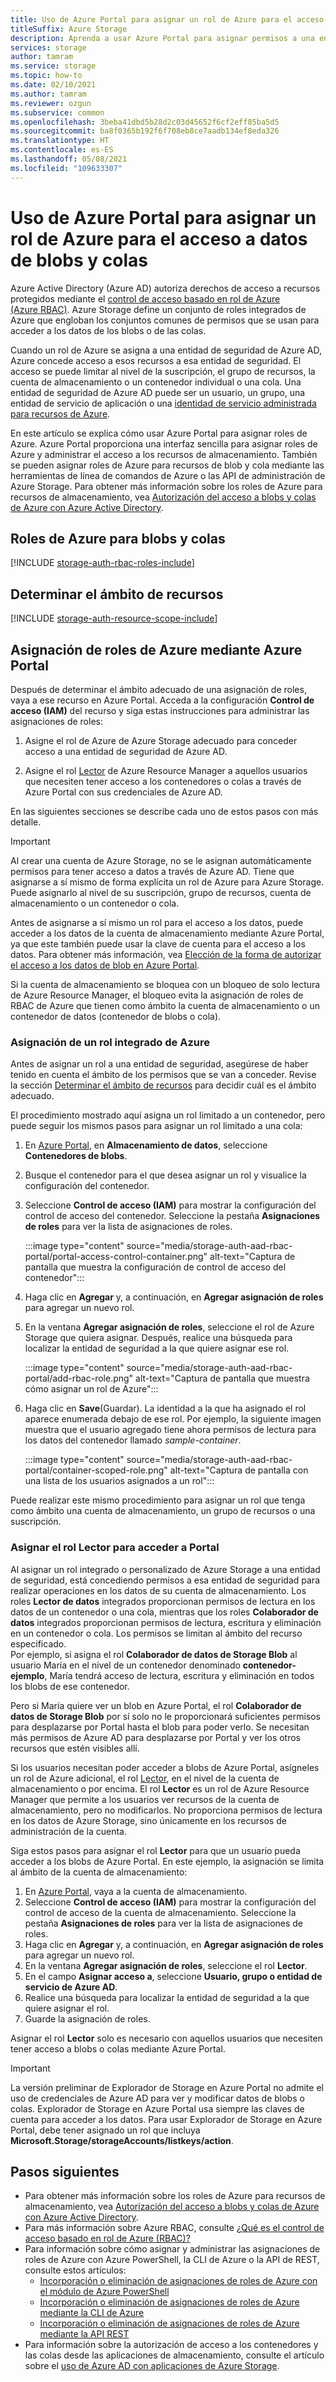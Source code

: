 ```yaml
---
title: Uso de Azure Portal para asignar un rol de Azure para el acceso a datos
titleSuffix: Azure Storage
description: Aprenda a usar Azure Portal para asignar permisos a una entidad de seguridad de Azure Active Directory con el control de acceso basado en rol de Azure (Azure RBAC). Azure Storage admite roles integrados y personalizados de Azure para la autenticación mediante Azure AD.
services: storage
author: tamram
ms.service: storage
ms.topic: how-to
ms.date: 02/10/2021
ms.author: tamram
ms.reviewer: ozgun
ms.subservice: common
ms.openlocfilehash: 3beba41dbd5b28d2c03d45652f6cf2eff85ba5d5
ms.sourcegitcommit: ba8f0365b192f6f708eb8ce7aadb134ef8eda326
ms.translationtype: HT
ms.contentlocale: es-ES
ms.lasthandoff: 05/08/2021
ms.locfileid: "109633307"
---
```

# <a name="use-the-azure-portal-to-assign-an-azure-role-for-access-to-blob-and-queue-data"></a>Uso de Azure Portal para asignar un rol de Azure para el acceso a datos de blobs y colas

Azure Active Directory (Azure AD) autoriza derechos de acceso a recursos protegidos mediante el [control de acceso basado en rol de Azure (Azure RBAC)](../../role-based-access-control/overview.md). Azure Storage define un conjunto de roles integrados de Azure que engloban los conjuntos comunes de permisos que se usan para acceder a los datos de los blobs o de las colas.

Cuando un rol de Azure se asigna a una entidad de seguridad de Azure AD, Azure concede acceso a esos recursos a esa entidad de seguridad. El acceso se puede limitar al nivel de la suscripción, el grupo de recursos, la cuenta de almacenamiento o un contenedor individual o una cola. Una entidad de seguridad de Azure AD puede ser un usuario, un grupo, una entidad de servicio de aplicación o una [identidad de servicio administrada para recursos de Azure](../../active-directory/managed-identities-azure-resources/overview.md).

En este artículo se explica cómo usar Azure Portal para asignar roles de Azure. Azure Portal proporciona una interfaz sencilla para asignar roles de Azure y administrar el acceso a los recursos de almacenamiento. También se pueden asignar roles de Azure para recursos de blob y cola mediante las herramientas de línea de comandos de Azure o las API de administración de Azure Storage. Para obtener más información sobre los roles de Azure para recursos de almacenamiento, vea [Autorización del acceso a blobs y colas de Azure con Azure Active Directory](storage-auth-aad.md).

## <a name="azure-roles-for-blobs-and-queues"></a>Roles de Azure para blobs y colas

[!INCLUDE [storage-auth-rbac-roles-include](../../../includes/storage-auth-rbac-roles-include.md)]

## <a name="determine-resource-scope"></a>Determinar el ámbito de recursos

[!INCLUDE [storage-auth-resource-scope-include](../../../includes/storage-auth-resource-scope-include.md)]

## <a name="assign-azure-roles-using-the-azure-portal"></a>Asignación de roles de Azure mediante Azure Portal

Después de determinar el ámbito adecuado de una asignación de roles, vaya a ese recurso en Azure Portal. Acceda a la configuración **Control de acceso (IAM)** del recurso y siga estas instrucciones para administrar las asignaciones de roles:

1. Asigne el rol de Azure de Azure Storage adecuado para conceder acceso a una entidad de seguridad de Azure AD.

1. Asigne el rol [Lector](../../role-based-access-control/built-in-roles.md#reader) de Azure Resource Manager a aquellos usuarios que necesiten tener acceso a los contenedores o colas a través de Azure Portal con sus credenciales de Azure AD.

En las siguientes secciones se describe cada uno de estos pasos con más detalle.

> [!IMPORTANT]
> Al crear una cuenta de Azure Storage, no se le asignan automáticamente permisos para tener acceso a datos a través de Azure AD. Tiene que asignarse a sí mismo de forma explícita un rol de Azure para Azure Storage. Puede asignarlo al nivel de su suscripción, grupo de recursos, cuenta de almacenamiento o un contenedor o cola.
>
> Antes de asignarse a sí mismo un rol para el acceso a los datos, puede acceder a los datos de la cuenta de almacenamiento mediante Azure Portal, ya que este también puede usar la clave de cuenta para el acceso a los datos. Para obtener más información, vea [Elección de la forma de autorizar el acceso a los datos de blob en Azure Portal](../blobs/authorize-data-operations-portal.md).
>
> Si la cuenta de almacenamiento se bloquea con un bloqueo de solo lectura de Azure Resource Manager, el bloqueo evita la asignación de roles de RBAC de Azure que tienen como ámbito la cuenta de almacenamiento o un contenedor de datos (contenedor de blobs o cola).

### <a name="assign-an-azure-built-in-role"></a>Asignación de un rol integrado de Azure

Antes de asignar un rol a una entidad de seguridad, asegúrese de haber tenido en cuenta el ámbito de los permisos que se van a conceder. Revise la sección [Determinar el ámbito de recursos](#determine-resource-scope) para decidir cuál es el ámbito adecuado.

El procedimiento mostrado aquí asigna un rol limitado a un contenedor, pero puede seguir los mismos pasos para asignar un rol limitado a una cola:

1. En [Azure Portal](https://portal.azure.com), en **Almacenamiento de datos**, seleccione **Contenedores de blobs**.
1. Busque el contenedor para el que desea asignar un rol y visualice la configuración del contenedor.
1. Seleccione **Control de acceso (IAM)** para mostrar la configuración del control de acceso del contenedor. Seleccione la pestaña **Asignaciones de roles** para ver la lista de asignaciones de roles.

    :::image type="content" source="media/storage-auth-aad-rbac-portal/portal-access-control-container.png" alt-text="Captura de pantalla que muestra la configuración de control de acceso del contenedor":::

1. Haga clic en **Agregar** y, a continuación, en **Agregar asignación de roles** para agregar un nuevo rol.
1. En la ventana **Agregar asignación de roles**, seleccione el rol de Azure Storage que quiera asignar. Después, realice una búsqueda para localizar la entidad de seguridad a la que quiere asignar ese rol.

    :::image type="content" source="media/storage-auth-aad-rbac-portal/add-rbac-role.png" alt-text="Captura de pantalla que muestra cómo asignar un rol de Azure":::

1. Haga clic en **Save**(Guardar). La identidad a la que ha asignado el rol aparece enumerada debajo de ese rol. Por ejemplo, la siguiente imagen muestra que el usuario agregado tiene ahora permisos de lectura para los datos del contenedor llamado *sample-container*.

    :::image type="content" source="media/storage-auth-aad-rbac-portal/container-scoped-role.png" alt-text="Captura de pantalla con una lista de los usuarios asignados a un rol":::

Puede realizar este mismo procedimiento para asignar un rol que tenga como ámbito una cuenta de almacenamiento, un grupo de recursos o una suscripción.

### <a name="assign-the-reader-role-for-portal-access"></a>Asignar el rol Lector para acceder a Portal

Al asignar un rol integrado o personalizado de Azure Storage a una entidad de seguridad, está concediendo permisos a esa entidad de seguridad para realizar operaciones en los datos de su cuenta de almacenamiento. Los roles **Lector de datos** integrados proporcionan permisos de lectura en los datos de un contenedor o una cola, mientras que los roles **Colaborador de datos** integrados proporcionan permisos de lectura, escritura y eliminación en un contenedor o cola. Los permisos se limitan al ámbito del recurso especificado.  
Por ejemplo, si asigna el rol **Colaborador de datos de Storage Blob** al usuario María en el nivel de un contenedor denominado **contenedor-ejemplo**, María tendrá acceso de lectura, escritura y eliminación en todos los blobs de ese contenedor.

Pero si María quiere ver un blob en Azure Portal, el rol **Colaborador de datos de Storage Blob** por sí solo no le proporcionará suficientes permisos para desplazarse por Portal hasta el blob para poder verlo. Se necesitan más permisos de Azure AD para desplazarse por Portal y ver los otros recursos que estén visibles allí.

Si los usuarios necesitan poder acceder a blobs de Azure Portal, asígneles un rol de Azure adicional, el rol [Lector](../../role-based-access-control/built-in-roles.md#reader), en el nivel de la cuenta de almacenamiento o por encima. El rol **Lector** es un rol de Azure Resource Manager que permite a los usuarios ver recursos de la cuenta de almacenamiento, pero no modificarlos. No proporciona permisos de lectura en los datos de Azure Storage, sino únicamente en los recursos de administración de la cuenta.

Siga estos pasos para asignar el rol **Lector** para que un usuario pueda acceder a los blobs de Azure Portal. En este ejemplo, la asignación se limita al ámbito de la cuenta de almacenamiento:

1. En [Azure Portal](https://portal.azure.com), vaya a la cuenta de almacenamiento.
2. Seleccione **Control de acceso (IAM)** para mostrar la configuración del control de acceso de la cuenta de almacenamiento. Seleccione la pestaña **Asignaciones de roles** para ver la lista de asignaciones de roles.
3. Haga clic en **Agregar** y, a continuación, en **Agregar asignación de roles** para agregar un nuevo rol.
4. En la ventana **Agregar asignación de roles**, seleccione el rol **Lector**. 
5. En el campo **Asignar acceso a**, seleccione **Usuario, grupo o entidad de servicio de Azure AD**.
6. Realice una búsqueda para localizar la entidad de seguridad a la que quiere asignar el rol.
7. Guarde la asignación de roles.

Asignar el rol **Lector** solo es necesario con aquellos usuarios que necesiten tener acceso a blobs o colas mediante Azure Portal.

> [!IMPORTANT]
> La versión preliminar de Explorador de Storage en Azure Portal no admite el uso de credenciales de Azure AD para ver y modificar datos de blobs o colas. Explorador de Storage en Azure Portal usa siempre las claves de cuenta para acceder a los datos. Para usar Explorador de Storage en Azure Portal, debe tener asignado un rol que incluya **Microsoft.Storage/storageAccounts/listkeys/action**.

## <a name="next-steps"></a>Pasos siguientes

- Para obtener más información sobre los roles de Azure para recursos de almacenamiento, vea [Autorización del acceso a blobs y colas de Azure con Azure Active Directory](storage-auth-aad.md). 
- Para más información sobre Azure RBAC, consulte [¿Qué es el control de acceso basado en rol de Azure (RBAC)?](../../role-based-access-control/overview.md)
- Para información sobre cómo asignar y administrar las asignaciones de roles de Azure con Azure PowerShell, la CLI de Azure o la API de REST, consulte estos artículos:
    - [Incorporación o eliminación de asignaciones de roles de Azure con el módulo de Azure PowerShell](../../role-based-access-control/role-assignments-powershell.md)
    - [Incorporación o eliminación de asignaciones de roles de Azure mediante la CLI de Azure](../../role-based-access-control/role-assignments-cli.md)
    - [Incorporación o eliminación de asignaciones de roles de Azure mediante la API REST](../../role-based-access-control/role-assignments-rest.md)
- Para información sobre la autorización de acceso a los contenedores y las colas desde las aplicaciones de almacenamiento, consulte el artículo sobre el [uso de Azure AD con aplicaciones de Azure Storage](storage-auth-aad-app.md).
